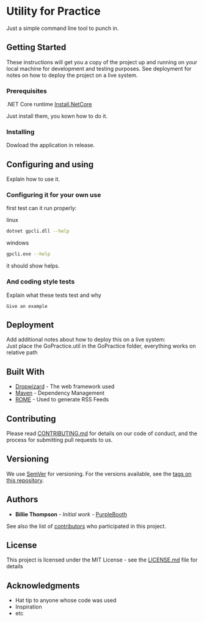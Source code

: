 # Utility for Practice

Just a simple command line tool to punch in.

## Getting Started

These instructions will get you a copy of the project up and running on your local machine for development and testing purposes. See deployment for notes on how to deploy the project on a live system.

### Prerequisites

.NET Core runtime
[Install.NetCore](https://dotnet.microsoft.com/download)

Just install them, you kown how to do it.  

### Installing

Dowload the application in release.

## Configuring and using

Explain how to use it.

### Configuring it for your own use

first test can it run properly:
  
linux

```bash
dotnet gpcli.dll --help
```
  
windows

```bash
gpcli.exe --help
```
  
it should show helps.
### And coding style tests

Explain what these tests test and why

```
Give an example
```

## Deployment

Add additional notes about how to deploy this on a live system:  
Just place the GoPractice.util in the GoPractice folder, everything works on relative path

## Built With

* [Dropwizard](http://www.dropwizard.io/1.0.2/docs/) - The web framework used
* [Maven](https://maven.apache.org/) - Dependency Management
* [ROME](https://rometools.github.io/rome/) - Used to generate RSS Feeds

## Contributing

Please read [CONTRIBUTING.md](https://gist.github.com/PurpleBooth/b24679402957c63ec426) for details on our code of conduct, and the process for submitting pull requests to us.

## Versioning

We use [SemVer](http://semver.org/) for versioning. For the versions available, see the [tags on this repository](https://github.com/your/project/tags).

## Authors

* **Billie Thompson** - *Initial work* - [PurpleBooth](https://github.com/PurpleBooth)

See also the list of [contributors](https://github.com/your/project/contributors) who participated in this project.

## License

This project is licensed under the MIT License - see the [LICENSE.md](LICENSE.md) file for details

## Acknowledgments

* Hat tip to anyone whose code was used
* Inspiration
* etc
